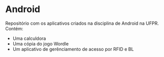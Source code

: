 # Android
Repositório com os aplicativos criados na disciplina de Android na UFPR. Contém:
* Uma calculdora
* Uma cópia do jogo Wordle
* Um aplicativo de gerênciamento de acesso por RFID e BL
